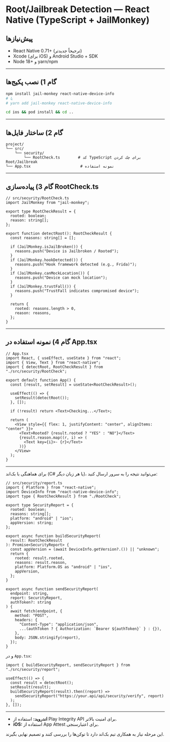 # Root/Jailbreak Detection — React Native (TypeScript + JailMonkey)

## پیش‌نیازها

- React Native 0.71+ (ترجیحاً جدیدتر)
- Xcode (برای iOS) و Android Studio + SDK
- Node 18+ و yarn/npm

---

## گام 1) نصب پکیج‌ها

```bash
npm install jail-monkey react-native-device-info
# یا
# yarn add jail-monkey react-native-device-info

cd ios && pod install && cd ..
```

---

## گام 2) ساختار فایل‌ها

```
project/
└── src/
    └── security/
        └── RootCheck.ts        # کد TypeScript برای چک کردن Root/Jailbreak
└── App.tsx                      # نمونه استفاده
```

---

## گام 3) پیاده‌سازی RootCheck.ts

```tsx
// src/security/RootCheck.ts
import JailMonkey from "jail-monkey";

export type RootCheckResult = {
  rooted: boolean;
  reason: string[];
};

export function detectRoot(): RootCheckResult {
  const reasons: string[] = [];

  if (JailMonkey.isJailBroken()) {
    reasons.push("Device is Jailbroken / Rooted");
  }
  if (JailMonkey.hookDetected()) {
    reasons.push("Hook framework detected (e.g., Frida)");
  }
  if (JailMonkey.canMockLocation()) {
    reasons.push("Device can mock location");
  }
  if (JailMonkey.trustFall()) {
    reasons.push("TrustFall indicates compromised device");
  }

  return {
    rooted: reasons.length > 0,
    reason: reasons,
  };
}
```

---

## گام 4) نمونه استفاده در App.tsx

```tsx
// App.tsx
import React, { useEffect, useState } from "react";
import { View, Text } from "react-native";
import { detectRoot, RootCheckResult } from "./src/security/RootCheck";

export default function App() {
  const [result, setResult] = useState<RootCheckResult>();

  useEffect(() => {
    setResult(detectRoot());
  }, []);

  if (!result) return <Text>Checking...</Text>;

  return (
    <View style={{ flex: 1, justifyContent: "center", alignItems: "center" }}>
      <Text>Rooted? {result.rooted ? "YES" : "NO"}</Text>
      {result.reason.map((r, i) => (
        <Text key={i}>- {r}</Text>
      ))}
    </View>
  );
}
```

---

برای هماهنگی با بک‌اند (C# یا هر زبان دیگر)، می‌توانید نتیجه را به سرور ارسال کنید:

```tsx
// src/security/report.ts
import { Platform } from "react-native";
import DeviceInfo from "react-native-device-info";
import type { RootCheckResult } from "./RootCheck";

export type SecurityReport = {
  rooted: boolean;
  reasons: string[];
  platform: "android" | "ios";
  appVersion: string;
};

export async function buildSecurityReport(
  result: RootCheckResult
): Promise<SecurityReport> {
  const appVersion = (await DeviceInfo.getVersion?.()) || "unknown";
  return {
    rooted: result.rooted,
    reasons: result.reason,
    platform: Platform.OS as "android" | "ios",
    appVersion,
  };
}

export async function sendSecurityReport(
  endpoint: string,
  report: SecurityReport,
  authToken?: string
) {
  await fetch(endpoint, {
    method: "POST",
    headers: {
      "Content-Type": "application/json",
      ...(authToken ? { Authorization: `Bearer ${authToken}` } : {}),
    },
    body: JSON.stringify(report),
  });
}
```

و در `App.tsx`:

```tsx
import { buildSecurityReport, sendSecurityReport } from "./src/security/report";

useEffect(() => {
  const result = detectRoot();
  setResult(result);
  buildSecurityReport(result).then((report) =>
    sendSecurityReport("https://your.api/api/security/verify", report)
  );
}, []);
```

---

- **اندروید:** استفاده از Play Integrity API برای امنیت بالاتر.
- **iOS:** استفاده از App Attest برای اعتبارسنجی.

این مرحله نیاز به همکاری تیم بک‌اند دارد تا توکن‌ها را بررسی کنند و تصمیم نهایی بگیرند.
